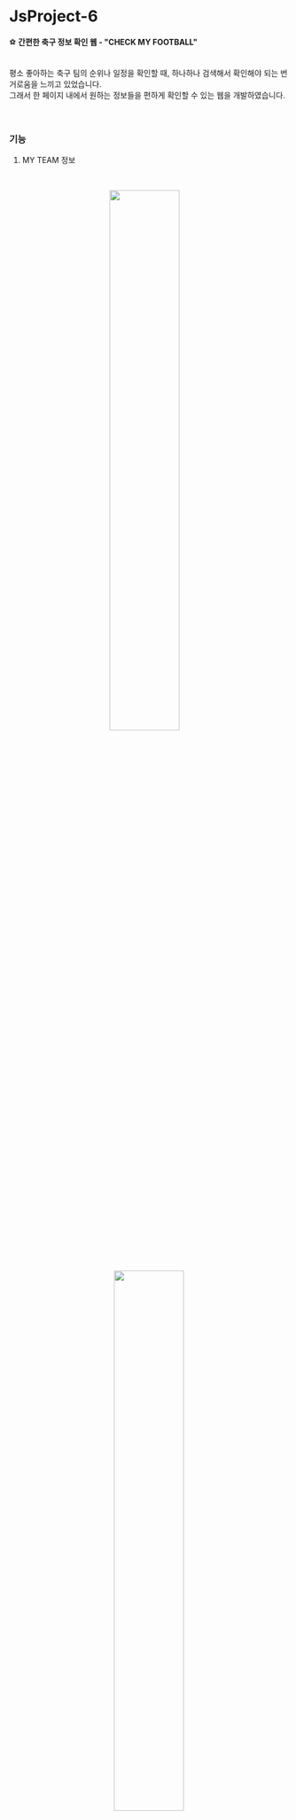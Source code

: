 # JsProject-6
⚽ <strong>간편한 축구 정보 확인 웹 - "CHECK MY FOOTBALL"</strong><br><br>

평소 좋아하는 축구 팀의 순위나 일정을 확인할 때, 하나하나 검색해서 확인해야 되는 번거로움을 느끼고 있었습니다.<br>
그래서 한 페이지 내에서 원하는 정보들을 편하게 확인할 수 있는 웹을 개발하였습니다.<br>
<br><br>

### 기능 
1. MY TEAM 정보
<br>     
<p align="center"><img src="https://user-images.githubusercontent.com/76520025/144848899-7a20ca5d-81c0-4821-8f1d-ac7795c3cdfe.png" width="50%" height="50%">&nbsp;&nbsp;&nbsp;&nbsp;<img src="https://user-images.githubusercontent.com/76520025/144848905-67e0fab2-4cb1-48f2-a32d-c03324045c06.png" width="50%" height="50%"><br>
2. 코리안리거 일정
3. 리그별 정보 
